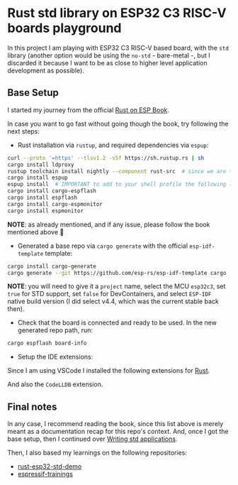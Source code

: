 # Rust std library on ESP32 C3 RISC-V boards playground

In this project I am playing with ESP32 C3 RISC-V based board, with the `std` library (another option would be using the `no-std` - bare-metal -, but I discarded it because I want to be as close to higher level application development as possible).

## Base Setup

I started my journey from the official [Rust on ESP Book](https://esp-rs.github.io/book/introduction.html).

In case you want to go fast without going though the book, try following the next steps:

- Rust installation via `rustup`, and required dependencies via `espup`:

```bash
curl --proto '=https' --tlsv1.2 -sSf https://sh.rustup.rs | sh
cargo install ldproxy
rustup toolchain install nightly --component rust-src  # since we are targetting RISC-V based boards
cargo install espup
espup install  # IMPORTANT to add to your shell profile the following line: . $HOME/export-esp.sh
cargo install cargo-espflash
cargo install espflash
cargo install cargo-espmonitor
cargo install espmonitor
```

**NOTE**: as already mentioned, and if any issue, please follow the book mentioned above 🫰

- Generated a base repo via `cargo generate` with the official `esp-idf-template` template:

```bash
cargo install cargo-generate
cargo generate --git https://github.com/esp-rs/esp-idf-template cargo
```

**NOTE**: you will need to give it a `project` name, select the MCU `esp32c3`, set `true` for STD support, set `false` for DevContainers, and select `ESP-IDF` native build version (I did select v4.4, which was the current stable back then).

- Check that the board is connected and ready to be used. In the new generated repo path, run:

```bash
cargo espflash board-info
```

- Setup the IDE extensions:

Since I am using VSCode I installed the following extensions for [Rust](https://esp-rs.github.io/book/tooling/text-editors-and-ides.html#visual-studio-code).

And also the `CodeLLDB` extension.

## Final notes

In any case, I recommend reading the book, since this list above is merely meant as a documentation recap for this repo's context.
And, once I got the base setup, then I continued over [Writing std applications](https://esp-rs.github.io/book/writing-your-own-application/std-applications/index.html).

Then, I also based my learnings on the following repositories:

- [rust-esp32-std-demo](https://github.com/ivmarkov/rust-esp32-std-demo)
- [espressif-trainings](https://github.com/esp-rs/espressif-trainings)
